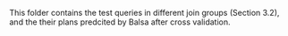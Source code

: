 This folder contains the test queries in different join groups (Section 3.2), and the their plans predcited by Balsa after cross validation. 
